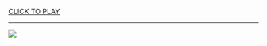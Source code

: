 
<a href="https://premium76.site?title=github.io_unblocked_game&ref=13M">CLICK TO PLAY</a></h3>
<hr>

<a href="https://premium76.site?title=github.io_unblocked_game&ref=13M"><img src="https://clearcache.store/games.png"></a>


